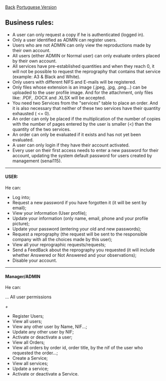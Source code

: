 <a href="https://github.com/Squad-Back-End/reprography-nodejs/blob/master/docs/README-en.md">Back</a>
<a href="https://github.com/Squad-Back-End/reprography-nodejs/blob/master/docs/business_rules/README.md">Portuguese Version</a>

## Business rules:

- A user can only request a copy if he is authenticated (logged in).
- Only a user identified as ADMIN can register users.
- Users who are not ADMIN can only view the reproductions made by their own account.
- All users (either ADMIN or Normal user) can only evaluate orders placed by their own account.
- All services have pre-established quantities and when they reach 0, it will not be possible to request the reprography that contains that service (example: A3 & Black and White).
- Only users with different NIFS and E-mails will be registered.
- Only files whose extension is an image (.jpeg, .jpg, .png...) can be uploaded to the user profile image. And for the attachment, only files like: .PDF, .DOCX and .XLSX will be accepted.
- You need two Services from the "services" table to place an order. And it is also necessary that neither of these two services have their quantity exhausted ( <= 0).
- An order can only be placed if the multiplication of the number of copies with the number of pages entered by the user is smaller (<) than the quantity of the two services.
- An order can only be evaluated if it exists and has not yet been evaluated.
- A user can only login if they have their account activated.
- Every user on their first access needs to enter a new password for their account, updating the system default password for users created by management (senai115).


___

#### USER:

He can:

- Log into;
- Request a new password if you have forgotten it (it will be sent by email);
- View your information (User profile);
- Update your information (only name, email, phone and your profile picture);
- Update your password (entering your old and new passwords);
- Request a reprography (the request will be sent to the responsible company with all the choices made by this user);
- View all your reprographic requests/requests;
- Send a FeedBack about the reprography you requested (it will include whether Answered or Not Answered and your observations);
- Disable your account.


____

#### Manager/ADMIN

He can:

... All user permissions

 _+_

- Register Users;
- View all users;
- View any other user by Name, NIF...;
- Update any other user by NIF;
- Activate or deactivate a user;
- View all Orders;
- View all orders by order id, order title, by the nif of the user who requested the order...;
- Create a Service;
- View all services;
- Update a service;
- Activate or deactivate a Service.

